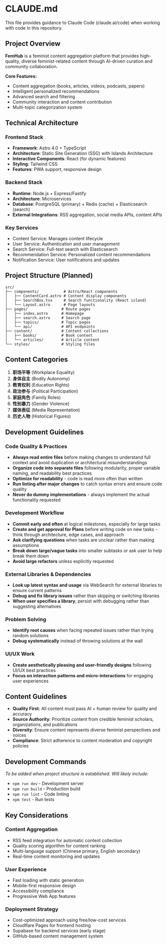 # CLAUDE.md

This file provides guidance to Claude Code (claude.ai/code) when working with code in this repository.

## Project Overview

**FemHub** is a feminist content aggregation platform that provides high-quality, diverse feminist-related content through AI-driven curation and community collaboration.

**Core Features:**
- Content aggregation (books, articles, videos, podcasts, papers)
- Intelligent personalized recommendations
- Advanced search and filtering
- Community interaction and content contribution
- Multi-topic categorization system

## Technical Architecture

### Frontend Stack
- **Framework**: Astro 4.0 + TypeScript
- **Architecture**: Static Site Generation (SSG) with Islands Architecture
- **Interactive Components**: React (for dynamic features)
- **Styling**: Tailwind CSS
- **Features**: PWA support, responsive design

### Backend Stack
- **Runtime**: Node.js + Express/Fastify
- **Architecture**: Microservices
- **Database**: PostgreSQL (primary) + Redis (cache) + Elasticsearch (search)
- **External Integrations**: RSS aggregation, social media APIs, content APIs

### Key Services
- Content Service: Manages content lifecycle
- User Service: Authentication and user management
- Search Service: Full-text search with Elasticsearch
- Recommendation Service: Personalized content recommendations
- Notification Service: User notifications and updates

## Project Structure (Planned)
```
src/
├── components/           # Astro/React components
│   ├── ContentCard.astro # Content display components
│   ├── SearchBox.tsx     # Search functionality (React island)
│   └── Layout.astro      # Page layouts
├── pages/               # Route pages
│   ├── index.astro      # Homepage
│   ├── search.astro     # Search page
│   ├── topics/          # Topic pages
│   └── api/             # API endpoints
├── content/             # Content collections
│   ├── books/           # Book content
│   └── articles/        # Article content
└── styles/              # Styling files
```

## Content Categories
1. **职场平等** (Workplace Equality)
2. **身体自主** (Bodily Autonomy)  
3. **教育权利** (Education Rights)
4. **政治参与** (Political Participation)
5. **家庭角色** (Family Roles)
6. **性别暴力** (Gender Violence)
7. **媒体表征** (Media Representation)
8. **历史人物** (Historical Figures)

## Development Guidelines

### Code Quality & Practices
- **Always read entire files** before making changes to understand full context and avoid duplication or architectural misunderstandings
- **Organize code into separate files** following modularity, proper variable naming, and readability best practices
- **Optimize for readability** - code is read more often than written
- **Run linting after major changes** to catch syntax errors and ensure code quality
- **Never do dummy implementations** - always implement the actual functionality requested

### Development Workflow
- **Commit early and often** at logical milestones, especially for large tasks
- **Create and get approval for Plans** before writing code on new tasks - think through architecture, edge cases, and approach
- **Ask clarifying questions** when tasks are unclear rather than making assumptions
- **Break down large/vague tasks** into smaller subtasks or ask user to help break them down
- **Avoid large refactors** unless explicitly requested

### External Libraries & Dependencies
- **Look up latest syntax and usage** via WebSearch for external libraries to ensure current patterns
- **Debug and fix library issues** rather than skipping or switching libraries
- **When user specifies a library**, persist with debugging rather than suggesting alternatives

### Problem Solving
- **Identify root causes** when facing repeated issues rather than trying random solutions
- **Debug systematically** instead of throwing solutions at the wall

### UI/UX Work
- **Create aesthetically pleasing and user-friendly designs** following UI/UX best practices
- **Focus on interaction patterns and micro-interactions** for engaging user experiences

## Content Guidelines
- **Quality First**: All content must pass AI + human review for quality and accuracy
- **Source Authority**: Prioritize content from credible feminist scholars, organizations, and publications
- **Diversity**: Ensure content represents diverse feminist perspectives and voices
- **Compliance**: Strict adherence to content moderation and copyright policies

## Development Commands

*To be added when project structure is established. Will likely include:*
- `npm run dev` - Development server
- `npm run build` - Production build
- `npm run lint` - Code linting
- `npm test` - Run tests

## Key Considerations

### Content Aggregation
- RSS feed integration for automatic content collection
- Quality scoring algorithm for content ranking
- Multi-language support (Chinese primary, English secondary)
- Real-time content monitoring and updates

### User Experience
- Fast loading with static generation
- Mobile-first responsive design
- Accessibility compliance
- Progressive Web App features

### Deployment Strategy
- Cost-optimized approach using free/low-cost services
- Cloudflare Pages for frontend hosting
- Supabase for backend services (early stage)
- GitHub-based content management system